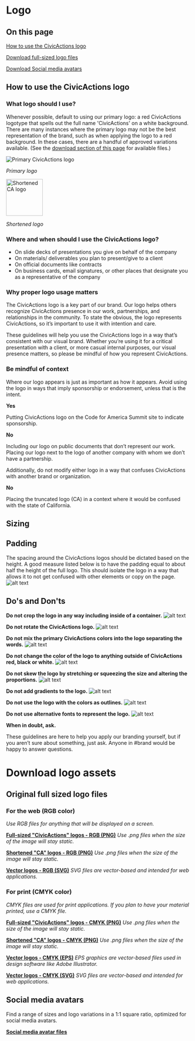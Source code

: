 # Logo

## On this page
[How to use the CivicActions logo](#how-to-use-the-civicactions-logo)

[Download full-sized logo files](#original-full-sized-logo-files)

[Download Social media avatars](#social-media-avatars)

## How to use the CivicActions logo

### What logo should I use? 

Whenever possible, default to using our primary logo: a red CivicActions logotype that spells out the full name 'CivicActions' on a white background. There are many instances where the primary logo may not be the best representation of the brand, such as when applying the logo to a red background. In these cases, there are a handful of approved variations available. (See the [download section of this page](#social-media-avatars) for available files.)

![Primary CivicActions logo](https://github.com/CivicActions/style-guide/blob/master/docs/img/CA-full-CMYK_red.png "CivicActions logo red")

*Primary logo*

<img src="https://github.com/CivicActions/style-guide/blob/master/docs/img/CA-truncated-RGB_original.png" alt="Shortened CA logo" width="100" height="100">

*Shortened logo*

### Where and when should I use the CivicActions logo?
+   On slide decks of presentations you give on behalf of the company
+   On materials/ deliverables you plan to present/give to a client
+   On official documents like contracts 
+   On business cards, email signatures, or other places that designate you as a representative of the company

### Why proper logo usage matters 
The CivicActions logo is a key part of our brand. Our logo helps others recognize CivicActions presence in our work, partnerships, and relationships in the community. To state the obvious, the logo represents CivicActions, so it’s important to use it with intention and care. 

These guidelines will help you use the CivicActions logo in a way that’s consistent with our visual brand. Whether you’re using it for a critical presentation with a client, or more casual internal purposes, our visual presence matters, so please be mindful of how you represent CivicActions.


### Be mindful of context
Where our logo appears is just as important as how it appears. Avoid using the logo in ways that imply sponsorship or endorsement, unless that is the intent. 

**Yes**

Putting CivicActions logo on the Code for America Summit site to indicate sponsorship.

**No**

Including our logo on public documents that don’t represent our work. Placing our logo next to the logo of another company with whom we don’t have a partnership.

Additionally, do not modify either logo in a way that confuses CivicActions with another brand or organization. 

**No**

Placing the truncated logo (CA) in a context where it would be confused with the state of California.


## Sizing

## Padding

The spacing around the CivicActions logos should be dictated based on the height. A good measure listed below is to have the padding equal to about half the height of the full logo. This should isolate the logo in a way that allows it to not get confused with other elements or copy on the page.
![alt text](https://raw.githubusercontent.com/CivicActions/style-guide/master/docs/img/CA-logo-padding.png "Logo Title Text 1")

## Do's and Don'ts

**Do not crop the logo in any way including inside of a container.**
![alt text](https://raw.githubusercontent.com/CivicActions/style-guide/master/docs/img/CA-logo-cropping.png "Cropped logo")

**Do not rotate the CivicActions logo.**
![alt text](https://raw.githubusercontent.com/CivicActions/style-guide/master/docs/img/CA-logo-rotate.png "Cropped logo")

**Do not mix the primary CivicActions colors into the logo separating the words.**
![alt text](https://raw.githubusercontent.com/CivicActions/style-guide/master/docs/img/CA-logo-colorsep.png "Cropped logo")

**Do not change the color of the logo to anything outside of CivicActions red, black or white.**
![alt text](https://raw.githubusercontent.com/CivicActions/style-guide/master/docs/img/CA-logo-color.png "Cropped logo")

**Do not skew the logo by stretching or squeezing the size and altering the proportions.**
![alt text](https://raw.githubusercontent.com/CivicActions/style-guide/master/docs/img/CA-logo-skew.png "Cropped logo")

**Do not add gradients to the logo.**
![alt text](https://raw.githubusercontent.com/CivicActions/style-guide/master/docs/img/CA-logo-gradient.png "Cropped logo")

**Do not use the logo with the colors as outlines.**
![alt text](https://raw.githubusercontent.com/CivicActions/style-guide/master/docs/img/CA-logo-outline.png "Cropped logo")

**Do not use alternative fonts to represent the logo.**
![alt text](https://raw.githubusercontent.com/CivicActions/style-guide/master/docs/img/CA-logo-text.png "Cropped logo")

**When in doubt, ask.**

These guidelines are here to help you apply our branding yourself, but if you aren’t sure about something, just ask. Anyone in #brand would be happy to answer questions.

# Download logo assets 

## Original full sized logo files

### For the web (RGB color)
*Use RGB files for anything that will be displayed on a screen.*

**[Full-sized "CivicActions" logos - RGB (PNG)](https://drive.google.com/open?id=10HV9eOSybMGscmEqF1q8KO57OPc41byB)**
*Use .png files when the size of the image will stay static.*

**[Shortened "CA" logos - RGB (PNG)](https://drive.google.com/open?id=1dHceK1FoU_-s4bGZzU4s_k8D_f1ydbjz)**
*Use .png files when the size of the image will stay static.*

**[Vector logos - RGB (SVG)](https://drive.google.com/open?id=196Jz6p7ZRTX-jOHdrwPzS9SVAk5mmSv-)**
*SVG files are vector-based and intended for web applications.* 


### For print (CMYK color)
*CMYK files are used for print applications. If you plan to have your material printed, use a CMYK file.*

**[Full-sized "CivicActions" logos - CMYK (PNG)](https://drive.google.com/open?id=14OOIeJJ2cA1oySVFznEuReeWsN8no05z)**
*Use .png files when the size of the image will stay static.*

**[Shortened "CA" logos - CMYK (PNG)](https://drive.google.com/open?id=1aG4atk0EUH8ucHkrb5iZg-AcX0IcdNpT)**
*Use .png files when the size of the image will stay static.*

**[Vector logos - CMYK (EPS)](https://drive.google.com/open?id=1YiUousYdD0BSpKP0uvnUacX57p4NOATb)**
*EPS graphics are vector-based files used in design software like Adobe Illustrator.* 

**[Vector logos - CMYK (SVG)](https://drive.google.com/open?id=1F1YvW1rUtGiUZPHOjryUyjAXZOhBCUBa)**
*SVG files are vector-based and intended for web applications.* 

## Social media avatars

Find a range of sizes and logo variations in a 1:1 square ratio, optimized for social media avatars.

**[Social media avatar files](https://drive.google.com/open?id=1ueoLjUGQY9IC8cgk2xVG0x4S6xlgLyFZ)**

